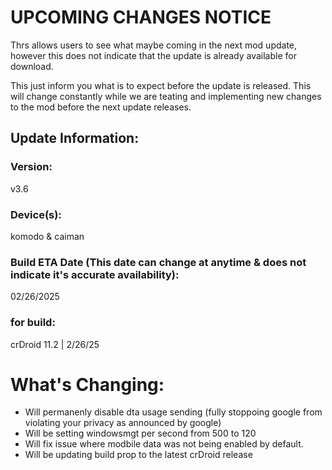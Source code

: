 # UPCOMING CHANGES NOTICE
Thrs allows users to see what maybe coming in the next mod update, however this does not indicate that the update is already available for download.

This just inform you what is to expect before the update is released. This will change constantly while we are teating and implementing new changes to the mod before the next update releases.


## Update Information:

### Version:
v3.6

### Device(s):
komodo & caiman

### Build ETA Date (This date can change at anytime & does not indicate it's accurate availability):
02/26/2025

### for build:
crDroid 11.2 | 2/26/25

# What's Changing:
- Will permanenly disable dta usage sending (fully stoppoing google from violating your privacy as announced by google)
- Will be setting windowsmgt per second from 500 to 120
- Will fix issue where modbile data was not being enabled by default.
- Will be updating build prop to the latest crDroid release
